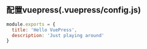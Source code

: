 ## 配置vuepress(.vuepress/config.js)

```js
module.exports = {
  title: 'Hello VuePress',
  description: 'Just playing around'
}
```